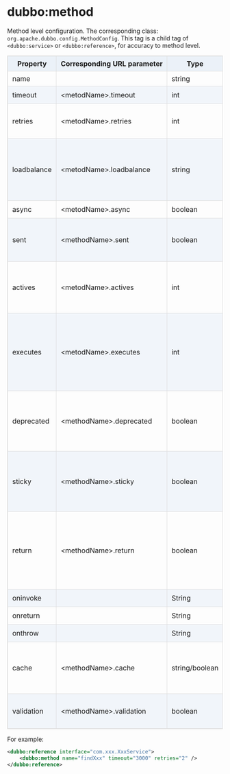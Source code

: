 <style>
table {
  width: 100%;
  max-width: 65em;
  border: 1px solid #dedede;
  margin: 15px auto;
  border-collapse: collapse;
  empty-cells: show;
}
table th,
table td {
  height: 35px;
  border: 1px solid #dedede;
  padding: 0 10px;
}
table th {
  font-weight: bold;
  text-align: center !important;
  background: rgba(158,188,226,0.2);
  white-space: nowrap;
}
table tbody tr:nth-child(2n) {
  background: rgba(158,188,226,0.12);
}
table td:nth-child(1) {
  white-space: nowrap;
}
table tr:hover {
  background: #efefef;
}
.table-area {
  overflow: auto;
}
</style>

<script type="text/javascript">
[].slice.call(document.querySelectorAll('table')).forEach(function(el){
    var wrapper = document.createElement('div');
    wrapper.className = 'table-area';
    el.parentNode.insertBefore(wrapper, el);
    el.parentNode.removeChild(el);
    wrapper.appendChild(el);
})
</script>
# dubbo:method

Method level configuration. The corresponding class: `org.apache.dubbo.config.MethodConfig`. This tag is a child tag of `<dubbo:service>` or `<dubbo:reference>`, for accuracy to method level.

| Property | Corresponding URL parameter | Type | Requisite | Default | Effect | Description | Compatibility |
| --- | --- | ---- | --- | --- | --- | --- | --- |
| name | | string | <b>Y</b> | | identifier | Method name | above 1.0.8 |
| timeout | &lt;metodName&gt;.timeout | int | N | &lt;dubbo:reference&gt; timeout | performance optimization | Method call timeout(ms)| above 1.0.8 |
| retries | &lt;metodName&gt;.retries | int | N | &lt;dubbo:reference&gt; retries | performance optimization | Invoking retry times, exclude the first invoking. Set 0 to disable it| above 2.0.0 |
| loadbalance | &lt;metodName&gt;.loadbalance | string | N | &lt;dubbo:reference&gt; loadbalance | performance optimization | Load balancing strategy. Choices：random, roundrobin(polling), leastactive(invoking least active service) | above 2.0.0 |
| async | &lt;metodName&gt;.async | boolean | N |&lt;dubbo:reference&gt; async | performance optimization | Whether invoke asynchronously | above 1.0.9 |
| sent | &lt;methodName&gt;.sent | boolean | N | true | performance optimization | Generally used when async is true, and If true, indicate that the network has sent out data | above 2.0.6 |
| actives | &lt;metodName&gt;.actives | int | N | 0 | performance optimization | The max concurrency of per service method for each corresponding consumer | above 2.0.5 |
| executes | &lt;metodName&gt;.executes | int | N | 0 | performance optimization | The maximum number of threads of per service method is limited&#45; &#45;. Only take effect when &lt;dubbo:method&gt; is &lt;dubbo:service&gt; child tag | above 2.0.5 |
| deprecated | &lt;methodName&gt;.deprecated | boolean | N | false | service governance | Whether is deprecated method. Only take effect when &lt;dubbo:method&gt; is &lt;dubbo:service&gt; child tag | above 2.0.5 |
| sticky | &lt;methodName&gt;.sticky | boolean | N | false | service governance | If true, all methods on this interface use the same provider. If more complex rules are required, use routing | above 2.0.6 |
| return | &lt;methodName&gt;.return | boolean | N | true | performance optimization | Whether need return value. Only take effect when async is true. If true, return future, or callback such as "onreturn" method. Otherwise, return null. | above 2.0.6 |
| oninvoke |  | String | N | | performance optimization | Intercept before invoke | above 2.0.6 |
| onreturn |  | String | N | | performance optimization | Intercept after invoke| above 2.0.6 |
| onthrow |  | String | N | | performance optimization | Intercept when catch exception | above 2.0.6 |
| cache | &lt;methodName&gt;.cache | string/boolean | N | | service governance | Cache return result, and key is call parameters. Choices: lru, threadlocal, jcache and so on | at least 2.1.0 |
| validation | &lt;methodName&gt;.validation | boolean | N | | service governance | Whether enable JSR303 standard annotation validation| at least 2.1.0|

For example:

```xml
<dubbo:reference interface="com.xxx.XxxService">
    <dubbo:method name="findXxx" timeout="3000" retries="2" />
</dubbo:reference>
```
